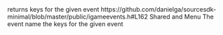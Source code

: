 <function name="GetEvent" parent="IGameEventManager" type="classfunc">
	<description>returns keys for the given event</description>
	<source>https://github.com/danielga/sourcesdk-minimal/blob/master/public/igameevents.h#L162</source>
	<realm>Shared and Menu</realm>
	<args>
		<arg name="name" type="const char*">The event name</arg>
	</args>
	<rets>
		<ret name="event" type="KeyValues*">the keys for the given event</ret>
	</rets>
</function>